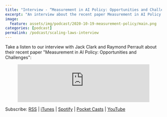 ```yaml
---
title: "Interview - “Measurement in AI Policy: Opportunities and Challenges”"
excerpt: "An interview about the recent paper Measurement in AI Policy: Opportunities and Challenges."
image: 
  feature: assets/img/podcast/2020-10-19-measurement-policy/main.png
categories: [podcast]
permalink: /podcast/scaling-laws-interview
---
```

Take a listen to our interview with Jack Clark and Raymond Perrault about their recent paper "Measurement in AI Policy: Opportunities and Challenges":

<figure>
<iframe title="Measurement in AI Policy: Opportunities and Challenges" src="https://www.podbean.com/media/player/2k827-efda4f&?from=usersite&skin=1&fonts=Helvetica&auto=0&download=1&share=1&version=1&btn-skin=103" height="122" width="100%" style="border: none;" scrolling="no" data-name="pb-iframe-player"></iframe>
</figure>

Subscribe: <a href="https://feed.podbean.com/aitalk/feed.xml">RSS</a> |
<a href="https://podcasts.apple.com/us/podcast/lets-talk-ai/id1502782720">iTunes</a> |
<a href="https://open.spotify.com/show/17HiNdxcoKJLLNibIAyUch">Spotify</a> |
<a href="https://pca.st/podcast/824c4060-472b-0138-9766-0acc26574db2">Pocket Casts</a> |
<a href="https://www.youtube.com/channel/UCKARTq-t5SPMzwtft8FWwnA">YouTube</a>

